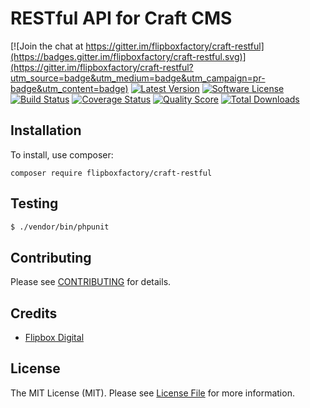 # RESTful API for Craft CMS
[![Join the chat at https://gitter.im/flipboxfactory/craft-restful](https://badges.gitter.im/flipboxfactory/craft-restful.svg)](https://gitter.im/flipboxfactory/craft-restful?utm_source=badge&utm_medium=badge&utm_campaign=pr-badge&utm_content=badge)
[![Latest Version](https://img.shields.io/github/release/flipboxfactory/craft-restful.svg?style=flat-square)](https://github.com/flipboxfactory/craft-restful/releases)
[![Software License](https://img.shields.io/badge/license-MIT-brightgreen.svg?style=flat-square)](LICENSE.md)
[![Build Status](https://img.shields.io/travis/flipboxfactory/craft-restful/master.svg?style=flat-square)](https://travis-ci.org/flipboxfactory/craft-restful)
[![Coverage Status](https://img.shields.io/scrutinizer/coverage/g/flipboxfactory/craft-restful.svg?style=flat-square)](https://scrutinizer-ci.com/g/flipboxfactory/craft-restful/code-structure)
[![Quality Score](https://img.shields.io/scrutinizer/g/flipboxfactory/craft-restful.svg?style=flat-square)](https://scrutinizer-ci.com/g/flipboxfactory/craft-restful)
[![Total Downloads](https://img.shields.io/packagist/dt/flipboxfactory/craft-restful.svg?style=flat-square)](https://packagist.org/packages/flipboxfactory/craft-restful)

## Installation

To install, use composer:

```
composer require flipboxfactory/craft-restful
```

## Testing

``` bash
$ ./vendor/bin/phpunit
```

## Contributing

Please see [CONTRIBUTING](https://github.com/flipboxfactory/craft-restful/blob/master/CONTRIBUTING.md) for details.


## Credits

- [Flipbox Digital](https://github.com/flipbox)

## License

The MIT License (MIT). Please see [License File](https://github.com/flipboxfactory/craft-restful/blob/master/LICENSE) for more information.
